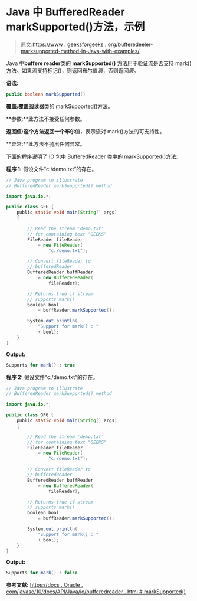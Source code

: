 # Java 中 BufferedReader markSupported()方法，示例

> 原文:[https://www . geeksforgeeks . org/bufferedeeler-marksupported-method-in-Java-with-examples/](https://www.geeksforgeeks.org/bufferedreader-marksupported-method-in-java-with-examples/)

Java 中**buffere reader**类的 **markSupported()** 方法用于验证流是否支持 mark()方法。如果流支持标记()，则返回布尔值*真*，否则返回*假*。

**语法:**

```java
public boolean markSupported() 

```

**覆盖:**覆盖**阅读器**类的 markSupported()方法。

**参数:**此方法不接受任何参数。

**返回值:**这个方法返回一个**布尔**值，表示流对 mark()方法的可支持性。

**异常:**此方法不抛出任何异常。

下面的程序说明了 IO 包中 BufferedReader 类中的 markSupported()方法:

**程序 1:** 假设文件“c:/demo.txt”的存在。

```java
// Java program to illustrate
// BufferedReader markSupported() method

import java.io.*;

public class GFG {
    public static void main(String[] args)
    {

        // Read the stream 'demo.txt'
        // for containing text "GEEKS"
        FileReader fileReader
            = new FileReader(
                "c:/demo.txt");

        // Convert fileReader to
        // bufferedReader
        BufferedReader buffReader
            = new BufferedReader(
                fileReader);

        // Returns true if stream
        // supports mark()
        boolean bool
            = buffReader.markSupported();

        System.out.println(
            "Support for mark() : "
            + bool);
    }
}
```

**Output:**

```java
Supports for mark() : true

```

**程序 2:** 假设文件“c:/demo.txt”的存在。

```java
// Java program to illustrate
// BufferedReader markSupported() method

import java.io.*;

public class GFG {
    public static void main(String[] args)
    {

        // Read the stream 'demo.txt'
        // for containing text "GEEKS"
        FileReader fileReader
            = new FileReader(
                "c:/demo.txt");

        // Convert fileReader to
        // bufferedReader
        BufferedReader buffReader
            = new BufferedReader(
                fileReader);

        // Returns true if stream
        // supports mark()
        boolean bool
            = buffReader.markSupported();

        System.out.println(
            "Support for mark() : "
            + bool);
    }
}
```

**Output:**

```java
Supports for mark() : false

```

**参考文献:**
[https://docs . Oracle . com/javase/10/docs/API/Java/io/bufferedreader . html # markSupported()](https://docs.oracle.com/javase/10/docs/api/java/io/BufferedReader.html#markSupported())